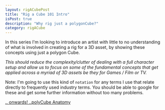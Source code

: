 ```yaml
---
layout: rigACubePost
title: "Rig a Cube 101 Intro"
isPost: true
description: "Why rig just a polygonCube?"
category: rigACube
---
```


In this series I'm looking to introduce an artist with little to no understanding
of what is involved in creating a rig for a 3D asset, by showing these concepts
using just a polygon Cube.
 
*This should reduce the complexity/clutter of dealing with a full character setup
and allow us to focus on some of the fundamental concepts that get applied
across a myriad of 3D assets be they for Games / Film or TV.*


Note: I'm going to use this kind of `notation` for any terms I use that 
relate directly to frequently used industry terms. You should be able to 
google for these and get some further information without too many problems.


[.. onwards! ..polyCube Anatomy](2019-09-10-meshanatomy.md)
